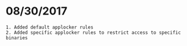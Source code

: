 # 08/30/2017
	1. Added default applocker rules
	2. Added specific applocker rules to restrict access to specific binaries